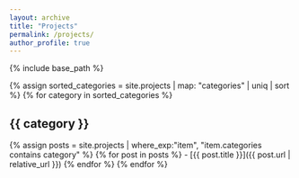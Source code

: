 ```yaml
---
layout: archive
title: "Projects"
permalink: /projects/
author_profile: true
---
```


{% include base_path %}

{% assign sorted_categories = site.projects | map: "categories" | uniq | sort %}
{% for category in sorted_categories %}
  <h2 id="{{ category }}">{{ category }}</h2>
  {% assign posts = site.projects | where_exp:"item", "item.categories contains category" %}
  {% for post in posts %}
  - [{{ post.title }}]({{ post.url | relative_url }})
  {% endfor %}
{% endfor %}

